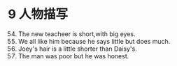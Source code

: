# 9 人物描写
54. The new teacheer is short,with big eyes.
55. We all like him because he says little but does much.
56. Joey's hair is a little shorter than Daisy's.
57. The man was poor but he was honest.
